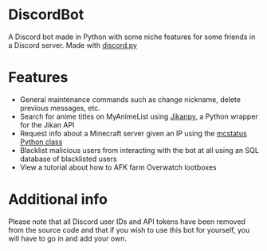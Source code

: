 # DiscordBot
 A Discord bot made in Python with some niche features for some friends in a Discord server. Made with [discord.py](https://github.com/Rapptz/discord.py)
# Features
- General maintenance commands such as change nickname, delete previous messages, etc.
- Search for anime titles on MyAnimeList using [Jikanpy](https://github.com/AWConant/jikanpy), a Python wrapper for the Jikan API
- Request info about a Minecraft server given an IP using the [mcstatus Python class](https://github.com/Dinnerbone/mcstatus)
- Blacklist malicious users from interacting with the bot at all using an SQL database of blacklisted users
- View a tutorial about how to AFK farm Overwatch lootboxes
# Additional info
Please note that all Discord user IDs and API tokens have been removed from the source code and that if you wish to use this bot for yourself, you will have to go in and add your own.
